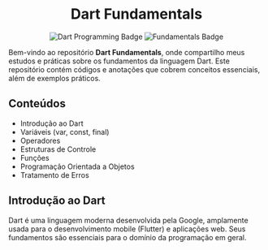 <h1 align="center">Dart Fundamentals</h1>

<p align="center">
  <img src="https://img.shields.io/badge/Dart-Programming-blue.svg" alt="Dart Programming Badge">
  <img src="https://img.shields.io/badge/Fundamentals-Basic-green.svg" alt="Fundamentals Badge">
</p>

<p>
  Bem-vindo ao repositório <strong>Dart Fundamentals</strong>, onde compartilho meus estudos e práticas sobre os fundamentos da linguagem Dart. Este repositório contém códigos e anotações que cobrem conceitos essenciais, além de exemplos práticos.
</p>

<h2>Conteúdos</h2>
<ul>
  <li>Introdução ao Dart</li>
  <li>Variáveis (var, const, final)</li>
  <li> Operadores
  <li>Estruturas de Controle</li>
  <li>Funções</li>
  <li>Programação Orientada a Objetos</li>
  <li>Tratamento de Erros</li>
</ul>

<h2>Introdução ao Dart</h2>
<p>Dart é uma linguagem moderna desenvolvida pela Google, amplamente usada para o desenvolvimento mobile (Flutter) e aplicações web. Seus fundamentos são essenciais para o domínio da programação em geral.</p>









